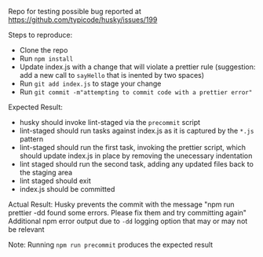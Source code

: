 Repo for testing possible bug reported at https://github.com/typicode/husky/issues/199

Steps to reproduce:
 - Clone the repo
 - Run `npm install`
 - Update index.js with a change that will violate a prettier rule (suggestion: add a new call to `sayHello` that is inented by two spaces)
 - Run `git add index.js` to stage your change
 - Run `git commit -m"attempting to commit code with a prettier error"`

Expected Result:
 - husky should invoke lint-staged via the `precommit` script
 - lint-staged should run tasks against index.js as it is captured by the `*.js` pattern
 - lint-staged should run the first task, invoking the prettier script, which should update index.js in place by removing the unecessary indentation
 - lint staged should run the second task, adding any updated files back to the staging area
 - lint staged should exit
 - index.js should be committed

 Actual Result:
  Husky prevents the commit with the message "npm run prettier -dd found some errors. Please fix them and try committing again"
  Additional npm error output due to `-dd` logging option that may or may not be relevant

 Note:
  Running `npm run precommit` produces the expected result
